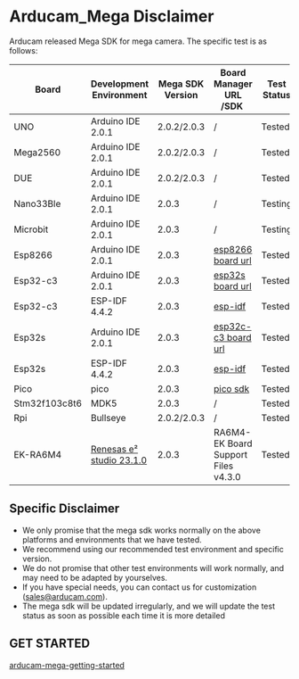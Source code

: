 # Arducam_Mega Disclaimer

Arducam released Mega SDK for mega camera. The specific test is as follows:

| Board         | Development Environment | Mega SDK Version | Board Manager URL<br />/SDK                                                                                        | Test Status |
| ------------- | ----------------------- | ---------------- | ------------------------------------------------------------------------------------------------------------------- | ----------- |
| UNO           | Arduino IDE 2.0.1       | 2.0.2/2.0.3      | /                                                                                                                   | Tested      |
| Mega2560      | Arduino IDE 2.0.1       | 2.0.2/2.0.3      | /                                                                                                                   | Tested      |
| DUE           | Arduino IDE 2.0.1       | 2.0.2/2.0.3      | /                                                                                                                   | Tested      |
| Nano33Ble     | Arduino IDE 2.0.1       | 2.0.3            | /                                                                                                                   | Testing     |
| Microbit      | Arduino IDE 2.0.1       | 2.0.3            | /                                                                                                                   | Testing     |
| Esp8266       | Arduino IDE 2.0.1       | 2.0.3            | [esp8266 board url](http://arduino.esp8266.com/stable/package_esp8266com_index.json)                                   | Tested      |
| Esp32-c3      | Arduino IDE 2.0.1       | 2.0.3            | [esp32s board url](https://raw.githubusercontent.com/espressif/arduino-esp32/gh-pages/package_esp32_dev_index.json)    | Tested      |
| Esp32-c3      | ESP-IDF 4.4.2           | 2.0.3            | [esp-idf](https://dl.espressif.cn/dl/esp-idf/?idf=4.4)                                                                 | Tested      |
| Esp32s        | Arduino IDE 2.0.1       | 2.0.3            | [esp32c-c3 board url](https://raw.githubusercontent.com/espressif/arduino-esp32/gh-pages/package_esp32_dev_index.json) | Tested      |
| Esp32s        | ESP-IDF 4.4.2           | 2.0.3            | [esp-idf](https://dl.espressif.cn/dl/esp-idf/?idf=4.4)                                                                 | Tested      |
| Pico          | pico                    | 2.0.3            | [pico sdk](https://github.com/raspberrypi/pico-sdk)                                                                    | Tested      |
| Stm32f103c8t6 | MDK5                    | 2.0.3            | /                                                                                                                   | Tested      |
| Rpi           | Bullseye                | 2.0.2/2.0.3      | /                                                                                                                   | Tested      |
| EK-RA6M4      | [Renesas e² studio 23.1.0](https://github.com/renesas/fsp/releases/download/v4.3.0/setup_fsp_v4_3_0_e2s_v2023-01.exe)| 2.0.3            | RA6M4-EK Board Support Files   v4.3.0                                                                               | Tested      |

## Specific Disclaimer

- We only promise that the mega sdk works normally on the above platforms and environments that we have tested.
- We recommend using our recommended test environment and specific version.
- We do not promise that other test environments will work normally, and may need to be adapted by yourselves.
- If you have special needs, you can contact us for customization (sales@arducam.com).
- The mega sdk will be updated irregularly, and we will update the test status as soon as possible each time it is more detailed

## GET STARTED

[arducam-mega-getting-started](https://www.arducam.com/docs/arducam-mega/arducam-mega-getting-started/packs/getStarted.html)
